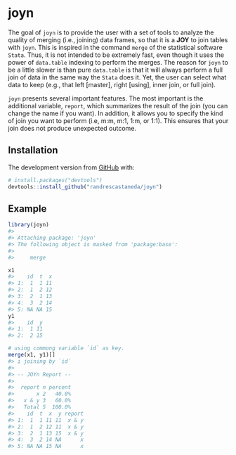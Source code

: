 
# joyn

<!-- badges: start -->
<!-- badges: end -->

The goal of `joyn` is to provide the user with a set of tools to analyze
the quality of merging (i.e., joining) data frames, so that it is a
**JOY** to join tables with `joyn`. This is inspired in the command
`merge` of the statistical software `Stata`. Thus, it is not intended to
be extremely fast, even though it uses the power of `data.table`
indexing to perform the merges. The reason for `joyn` to be a little
slower is than pure `data.table` is that it will always perform a full
join of data in the same way the `Stata` does it. Yet, the user can
select what data to keep (e.g., that left \[master\], right \[using\],
inner join, or full join).

`joyn` presents several important features. The most important is the
additional variable, `report`, which summarizes the result of the join
(you can change the name if you want). In addition, it allows you to
specify the kind of join you want to perform (i.e, m:m, m:1, 1:m, or
1:1). This ensures that your join does not produce unexpected outcome.

## Installation

<!-- You can install the released version of joyn from [CRAN](https://CRAN.R-project.org) with: -->
<!-- ``` r -->
<!-- install.packages("joyn") -->
<!-- ``` -->

The development version from [GitHub](https://github.com/) with:

``` r
# install.packages("devtools")
devtools::install_github("randrescastaneda/joyn")
```

## Example

``` r
library(joyn)
#> 
#> Attaching package: 'joyn'
#> The following object is masked from 'package:base':
#> 
#>     merge

x1
#>    id  t  x
#> 1:  1  1 11
#> 2:  1  2 12
#> 3:  2  1 13
#> 4:  3  2 14
#> 5: NA NA 15
y1
#>    id  y
#> 1:  1 11
#> 2:  2 15

# using commong variable `id` as key.
merge(x1, y1)[]
#> i joining by `id`
#> 
#> -- JOYn Report --
#> 
#>  report n percent
#>       x 2   40.0%
#>   x & y 3   60.0%
#>   Total 5  100.0%
#>    id  t  x  y report
#> 1:  1  1 11 11  x & y
#> 2:  1  2 12 11  x & y
#> 3:  2  1 13 15  x & y
#> 4:  3  2 14 NA      x
#> 5: NA NA 15 NA      x
```
